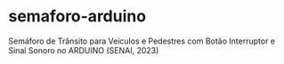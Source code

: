 # semaforo-arduino
 Semáforo de Trânsito para Veículos e Pedestres com Botão Interruptor e Sinal Sonoro no ARDUINO (SENAI, 2023)
